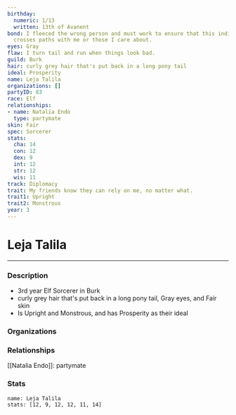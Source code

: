 ```yaml
---
birthday:
  numeric: 1/13
  written: 13th of Avanent
bond: I fleeced the wrong person and must work to ensure that this individual never
  crosses paths with me or those I care about.
eyes: Gray
flaw: I turn tail and run when things look bad.
guild: Burk
hair: curly grey hair that's put back in a long pony tail
ideal: Prosperity
name: Leja Talila
organizations: []
partyID: 83
race: Elf
relationships:
- name: Natalia Endo
  type: partymate
skin: Fair
spec: Sorcerer
stats:
  cha: 14
  con: 12
  dex: 9
  int: 12
  str: 12
  wis: 11
track: Diplomacy
trait: My friends know they can rely on me, no matter what.
trait1: Upright
trait2: Monstrous
year: 3
---
```

# Leja Talila
---
### Description
- 3rd year Elf Sorcerer in Burk
- curly grey hair that's put back in a long pony tail, Gray eyes, and Fair skin
- Is Upright and Monstrous, and has Prosperity as their ideal

### Organizations
### Relationships
[[Natalia Endo]]: partymate
### Stats
```statblock
name: Leja Talila
stats: [12, 9, 12, 12, 11, 14]
```